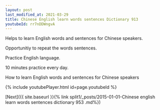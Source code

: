```yaml
---
layout: post
last_modified_at: 2021-03-29
title: Chinese English learn words sentences Dictionary 913 
youtubeId: rr7nDDWngvA
---
```

 
 
Helps to learn English words and sentences for Chinese speakers.

Opportunitiy to repeat the words sentences. 

Practice English language. 
 
10 minutes practice every day. 
 
How to learn English words and sentences for Chinese speakers 
 
{% include youtubePlayer.html id=page.youtubeId %}
 
 
[Next]({{ site.baseurl }}{% link  split1/_posts/2015-01-01-Chinese english learn words sentences dictionary 953 .md%})
 
